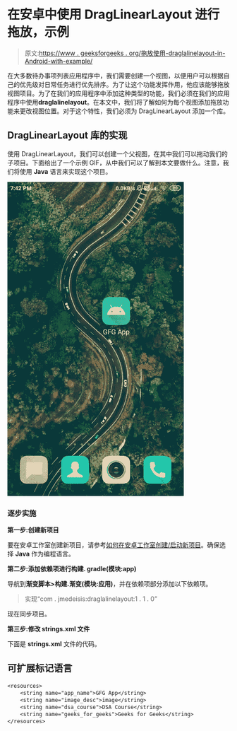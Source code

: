 # 在安卓中使用 DragLinearLayout 进行拖放，示例

> 原文:[https://www . geeksforgeeks . org/拖放使用-draglalinelayout-in-Android-with-example/](https://www.geeksforgeeks.org/drag-and-drop-using-draglinearlayout-in-android-with-example/)

在大多数待办事项列表应用程序中，我们需要创建一个视图，以便用户可以根据自己的优先级对日常任务进行优先排序。为了让这个功能发挥作用，他应该能够拖放视图项目。为了在我们的应用程序中添加这种类型的功能，我们必须在我们的应用程序中使用**draglalinelayout**。在本文中，我们将了解如何为每个视图添加拖放功能来更改视图位置。对于这个特性，我们必须为 DragLinearLayout 添加一个库。

## DragLinearLayout 库的实现

使用 DragLinearLayout，我们可以创建一个父视图，在其中我们可以拖动我们的子项目。下面给出了一个示例 GIF，从中我们可以了解到本文要做什么。注意，我们将使用 **Java** 语言来实现这个项目。

![Drag and Drop using DragLinearLayout](img/c8a8616a13d4fd89d475d93d3ca9d4ec.png)

### 逐步实施

**第一步:创建新项目**

要在安卓工作室创建新项目，请参考[如何在安卓工作室创建/启动新项目](https://www.geeksforgeeks.org/android-how-to-create-start-a-new-project-in-android-studio/)。确保选择 **Java** 作为编程语言。

**第二步:添加依赖项进行构建. gradle(模块:app)**

导航到**渐变脚本>构建.渐变(模块:应用)**，并在依赖项部分添加以下依赖项。

> 实现“com . jmedeisis:draglalinelayout:1 . 1 . 0”

现在同步项目。

**第三步:修改 strings.xml 文件**

下面是 **strings.xml** 文件的代码。

## 可扩展标记语言

```
<resources>
    <string name="app_name">GFG App</string>
    <string name="image_desc">image</string>
    <string name="dsa_course">DSA Course</string>
    <string name="geeks_for_geeks">Geeks for Geeks</string>
</resources>
```